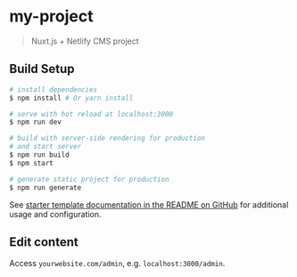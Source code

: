 # my-project

> Nuxt.js + Netlify CMS project

## Build Setup

``` bash
# install dependencies
$ npm install # Or yarn install

# serve with hot reload at localhost:3000
$ npm run dev

# build with server-side rendering for production
# and start server
$ npm run build
$ npm start

# generate static project for production
$ npm run generate
```

See [starter template documentation in the README on GitHub](https://github.com/renestalder/nuxt-netlify-cms-starter-template) for additional usage and configuration.

## Edit content

Access `yourwebsite.com/admin`, e.g. `localhost:3000/admin`.

